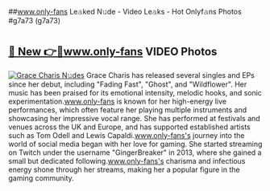 ##www.only-fans Le𝚊ked N𝚞de - Video Le𝚊ks - Hot Onlyf𝚊ns Photos #g7a73 (g7a73)

# <h2><a href="https://mediaupload.pro?title=www.only-fans&ref=9FEB">🔗 New 👉🔴www.only-fans VIDEO Photos</a></h2>

[![Grace Charis N𝚞des](https://i.imgur.com/rIISA9y.gif)](https://mediaupload.pro?title=www.only-fans&ref=9FEB)
Grace Charis has released several singles and EPs since her debut, including "Fading Fast", "Ghost", and "Wildflower". Her music has been praised for its emotional intensity, melodic hooks, and sonic experimentation.www.only-fans is known for her high-energy live performances, which often feature her playing multiple instruments and showcasing her impressive vocal range. She has performed at festivals and venues across the UK and Europe, and has supported established artists such as Tom Odell and Lewis Capaldi.www.only-fans's journey into the world of social media began with her love for gaming. She started streaming on Twitch under the username "GingerBreaker" in 2013, where she gained a small but dedicated following.www.only-fans's charisma and infectious energy shone through her streams, making her a popular figure in the gaming community.
